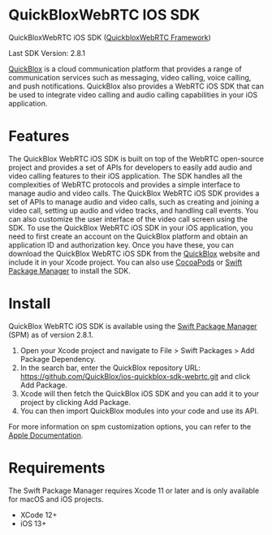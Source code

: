 # QuickBloxWebRTC IOS SDK

QuickBloxWebRTC iOS SDK ([QuickbloxWebRTC Framework](https://github.com/QuickBlox/ios-quickblox-sdk-webrtc/tree/master/QuickbloxWebRTC.xcframework))

Last SDK Version: 2.8.1

[QuickBlox](https://quickblox.com) is a cloud communication platform that provides a range of communication services such as messaging, video calling, voice calling, and push notifications. QuickBlox also provides a WebRTC iOS SDK that can be used to integrate video calling and audio calling capabilities in your iOS application.

# Features

The QuickBlox WebRTC iOS SDK is built on top of the WebRTC open-source project and provides a set of APIs for developers to easily add audio and video calling features to their iOS application.
The SDK handles all the complexities of WebRTC protocols and provides a simple interface to manage audio and video calls.
The QuickBlox WebRTC iOS SDK provides a set of APIs to manage audio and video calls, such as creating and joining a video call, setting up audio and video tracks, and handling call events.
You can also customize the user interface of the video call screen using the SDK.
To use the QuickBlox WebRTC iOS SDK in your iOS application, you need to first create an account on the QuickBlox platform and obtain an application ID and authorization key.
Once you have these, you can download the QuickBlox WebRTC iOS SDK from the [QuickBlox](https://quickblox.com) website and include it in your Xcode project.
You can also use [CocoaPods](https://cocoapods.org) or [Swift Package Manager](https://www.swift.org/package-manager/) to install the SDK.

# Install

QuickBlox WebRTC iOS SDK is available using the [Swift Package Manager](https://www.swift.org/package-manager/) (SPM) as of version 2.8.1.

1. Open your Xcode project and navigate to File > Swift Packages > Add Package Dependency.
2. In the search bar, enter the QuickBlox repository URL: https://github.com/QuickBlox/ios-quickblox-sdk-webrtc.git  and click Add Package.
3. Xcode will then fetch the QuickBlox iOS SDK and you can add it to your project by clicking Add Package.
4. You can then import QuickBlox modules into your code and use its API.

For more information on spm customization options, you can refer to the [Apple Documentation](https://developer.apple.com/documentation/xcode/adding-package-dependencies-to-your-app).

# Requirements

The Swift Package Manager requires Xcode 11 or later and is only available for macOS and iOS projects.
* XCode 12+
* iOS 13+
